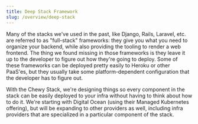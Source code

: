 ```yaml
---
title: Deep Stack Framework
slug: /overview/deep-stack
---
```


Many of the stacks we've used in the past, like Django, Rails, Laravel, etc. are referred to as "full-stack" frameworks: they give you what you need to organize your backend, while also providing the tooling to render a web frontend. The thing we found missing in those frameworks is they leave it up to the developer to figure out how they're going to deploy. Some of these frameworks can be deployed pretty easily to Heroku or other PaaS'es, but they usually take some platform-dependent configuration that the developer has to figure out. 

With the Chewy Stack, we're designing things so every component in the stack can be easily deployed to your infra without having to think about how to do it. We're starting with Digital Ocean (using their Managed Kubernetes offering), but will be expanding to other providers as well, including infra providers that are specialized in a particular component of the stack.